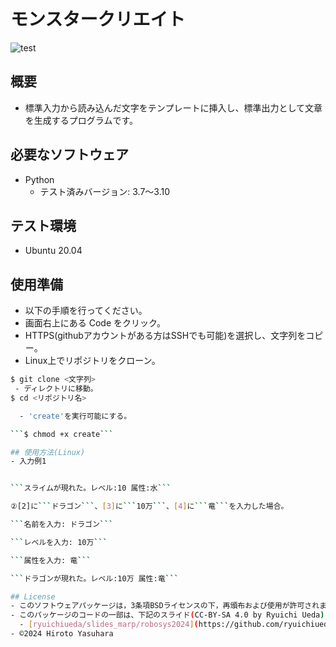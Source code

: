 # モンスタークリエイト
![test](https://github.com/kurese-ru/robosys-repo01/actions/workflows/test.yml/badge.svg)
## 概要
- 標準入力から読み込んだ文字をテンプレートに挿入し、標準出力として文章を生成するプログラムです。
## 必要なソフトウェア
- Python
  - テスト済みバージョン: 3.7〜3.10
## テスト環境
- Ubuntu 20.04
## 使用準備
- 以下の手順を行ってください。
- 画面右上にある Code をクリック。
- HTTPS(githubアカウントがある方はSSHでも可能)を選択し、文字列をコピー。
- Linux上でリポジトリをクローン。
```bash
$ git clone <文字列>
 - ディレクトリに移動。
$ cd <リポジトリ名>

  - 'create'を実行可能にする。

```$ chmod +x create```

## 使用方法(Linux)
- 入力例1


```スライムが現れた。レベル:10 属性:水```

②[2]に```ドラゴン```、[3]に```10万```、[4]に```竜```を入力した場合。

```名前を入力: ドラゴン```

```レベルを入力: 10万```

```属性を入力: 竜```

```ドラゴンが現れた。レベル:10万 属性:竜```

## License
- このソフトウェアパッケージは，3条項BSDライセンスの下，再頒布および使用が許可されます。
- このパッケージのコードの一部は、下記のスライド(CC-BY-SA 4.0 by Ryuichi Ueda) のものを、本人の許可を得て自身の著作としたものです。
  - [ryuichiueda/slides_marp/robosys2024](https://github.com/ryuichiueda/slides_marp/tree/master/robosys2024)
- ©2024 Hiroto Yasuhara
